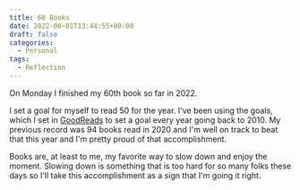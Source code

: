 ```yaml
---
title: 60 Books
date: 2022-06-01T13:44:55+00:00
draft: false
categories:
  - Personal
tags:
  - Reflection
---
```


On Monday I finished my 60th book so far in 2022.

I set a goal for myself to read 50 for the year. I've been using the goals, which I set in [GoodReads][1] to set a goal every year going back to 2010. My previous record was 94 books read in 2020 and I'm well on track to beat that this year and I'm pretty proud of that accomplishment.

Books are, at least to me, my favorite way to slow down and enjoy the moment. Slowing down is something that is too hard for so many folks these days so I'll take this accomplishment as a sign that I'm going it right.

 [1]: https://www.goodreads.com/